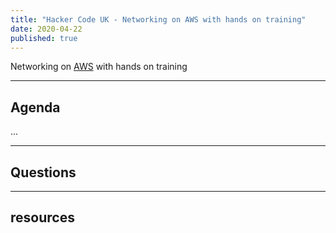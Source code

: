```yaml
---
title: "Hacker Code UK - Networking on AWS with hands on training"
date: 2020-04-22
published: true
---
```


Networking on [AWS](https://aws.amazon.com) with hands on training

---

## Agenda

...

---

## Questions

---

## resources

